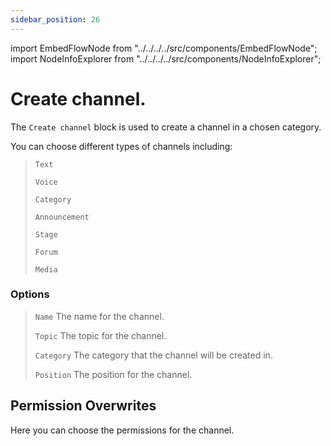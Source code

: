 ```yaml
---
sidebar_position: 26
---
```


import EmbedFlowNode from "../../../../src/components/EmbedFlowNode";
import NodeInfoExplorer from "../../../../src/components/NodeInfoExplorer";


# Create channel.

<EmbedFlowNode type="action_channel_create" />

The `Create channel` block is used to create a channel in a chosen category.

You can choose different types of channels including:
> `Text`
> 
> `Voice`
> 
> `Category`
>
> `Announcement`
>
> `Stage`
>
> `Forum`
>
>`Media`

### Options

> `Name` The name for the channel.
>
> `Topic` The topic for the channel.
>
> `Category` The category that the channel will be created in.
>
>`Position` The position for the channel.

## Permission Overwrites
Here you can choose the permissions for the channel.

<NodeInfoExplorer type="action_channel_create" />
